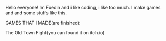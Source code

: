 Hello everyone!
Im Fuedin and i like coding, i like too much.
I make games and and some stuffs like this.

GAMES THAT I MADE(are finished):

The Old Town Fight(you can found it on itch.io)

